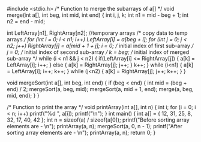 #include <stdio.h> 
/* Function to merge the subarrays of a[] */ 
void merge(int a[], int beg, int mid, int end) 
{ 
 int i, j, k; 
 int n1 = mid - beg + 1; 
 int n2 = end - mid; 
 
 int LeftArray[n1], RightArray[n2]; //temporary arrays 
 /* copy data to temp arrays */ 
 for (int i = 0; i < n1; i++) 
 LeftArray[i] = a[beg + i]; 
 for (int j = 0; j < n2; j++) 
 RightArray[j] = a[mid + 1 + j]; 
 i = 0; /* initial index of first sub-array */ 
 j = 0; /* initial index of second sub-array */ 
 k = beg; /* initial index of merged sub-array */ 
 while (i < n1 && j < n2) 
 { 
 if(LeftArray[i] <= RightArray[j]) 
 { 
 a[k] = LeftArray[i]; 
 i++; 
 } 
 else 
 { 
 a[k] = RightArray[j]; 
 j++; 
 } 
 k++; 
 } 
 while (i<n1) 
 { 
 a[k] = LeftArray[i]; 
 i++; 
 k++; 
 } 
 while (j<n2) 
 { 
 a[k] = RightArray[j]; 
 j++; 
 k++; 
 } 
} 
 
void mergeSort(int a[], int beg, int end) 
{ 
 if (beg < end) 
 { 
 int mid = (beg + end) / 2; 
 mergeSort(a, beg, mid); 
 mergeSort(a, mid + 1, end); 
 merge(a, beg, mid, end); 
 } 
} 
 
/* Function to print the array */ 
void printArray(int a[], int n) 
{ 
 int i; 
 for (i = 0; i < n; i++) 
 printf("%d ", a[i]); 
 printf("\n"); 
} 
int main() 
{ 
 int a[] = { 12, 31, 25, 8, 32, 17, 40, 42 }; 
 int n = sizeof(a) / sizeof(a[0]); 
 printf("Before sorting array elements are - \n"); 
 printArray(a, n); 
 mergeSort(a, 0, n - 1); 
 printf("After sorting array elements are - \n"); 
 printArray(a, n); 
 return 0; 
} 
